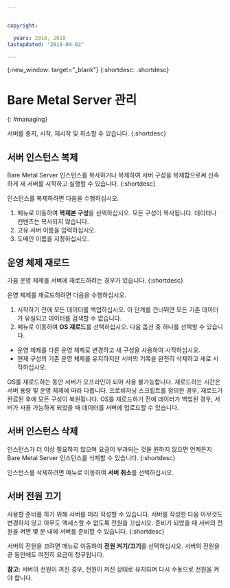 ```yaml
---


copyright:

  years: 2016, 2018
lastupdated: "2018-04-02"

---
```


{:new_window: target="_blank"}
{:shortdesc: .shortdesc}

# Bare Metal Server 관리
{: #managing}


서버를 중지, 시작, 재시작 및 취소할 수 있습니다.
{:shortdesc}

## 서버 인스턴스 복제
Bare Metal Server 인스턴스를 복사하거나 복제하여 서버 구성을 복제함으로써 신속하게 새 서버를 시작하고 실행할 수 있습니다.
{:shortdesc}

인스턴스를 복제하려면 다음을 수행하십시오.
 1. 메뉴로 이동하여 **복제본 구성**을 선택하십시오. 모든 구성이 복사됩니다. 데이터나 컨텐츠는 복사되지 않습니다.
 2. 고유 서버 이름을 입력하십시오.
 3. 도메인 이름을 지정하십시오.

## 운영 체제 재로드
가끔 운영 체제를 서버에 재로드하려는 경우가 있습니다.
{:shortdesc}

운영 체제를 재로드하려면 다음을 수행하십시오.
 1. 시작하기 전에 모든 데이터를 백업하십시오. 이 단계를 건너뛰면 모든 기존 데이터가 유실되고 데이터를 검색할 수 없습니다.
 2. 메뉴로 이동하여 **OS 재로드**를 선택하십시오. 다음 옵션 중 하나를 선택할 수 있습니다.
  * 운영 체제를 다른 운영 체제로 변경하고 새 구성을 사용하여 시작하십시오.
  * 현재 구성의 기존 운영 체제를 유지하지만 서버의 기록을 완전히 삭제하고 새로 시작하십시오.

OS를 재로드하는 동안 서버가 오프라인이 되어 사용 불가능합니다. 재로드하는 시간은 서버 용량 및 운영 체제에 따라 다릅니다. 프로비저닝 스크립트를 정의한 경우, 재로드가 완료된 후에 모든 구성이 복원됩니다. OS를 재로드하기 전에 데이터가 백업된 경우, 서버가 사용 가능하게 되었을 때 데이터를 서버에 업로드할 수 있습니다.

## 서버 인스턴스 삭제
인스턴스가 더 이상 필요하지 않으며 요금이 부과되는 것을 원하지 않으면 언제든지 Bare Metal Server 인스턴스를 삭제할 수 있습니다.
{:shortdesc}

인스턴스를 삭제하려면 메뉴로 이동하여 **서버 취소**를 선택하십시오.

## 서버 전원 끄기
사용할 준비를 하기 위해 서버를 미리 작성할 수 있습니다. 서버를 작성한 다음 아무것도 변경하지 않고 아무도 액세스할 수 없도록 전원을 끄십시오. 준비가 되었을 때 서버의 전원을 켜면 몇 분 내에 서버를 준비할 수 있습니다.
{:shortdesc}

서버의 전원을 끄려면 메뉴로 이동하여 **전원 켜기/끄기**를 선택하십시오. 서버의 전원을 끈 동안에도 여전히 요금이 청구됩니다.

**참고:** 서버의 전원이 꺼진 경우, 전원이 꺼진 상태로 유지되며 다시 수동으로 전원을 켜야 합니다.

